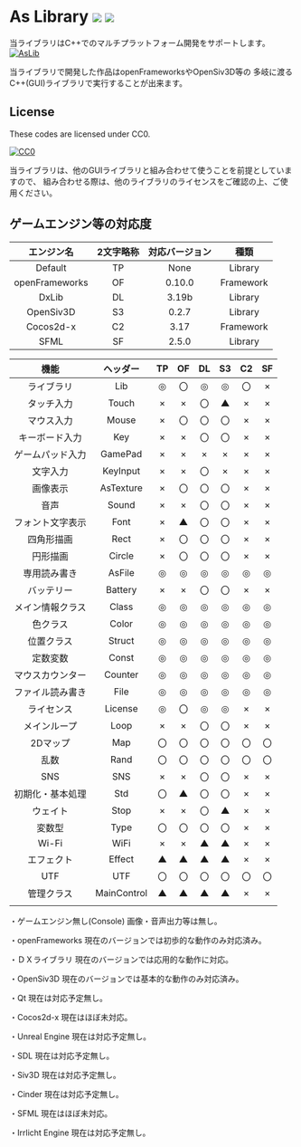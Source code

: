﻿# As Library <a href="http://creativecommons.org/publicdomain/zero/1.0/deed.ja"><img src="https://img.shields.io/badge/license-CC0-blue.svg"></a> <a href="https://github.com/Kasugaccho/AsLib"><img src="https://img.shields.io/badge/0.4.0.0%20%CE%B1-passing-brightgreen.svg"></a>
当ライブラリはC++でのマルチプラットフォーム開発をサポートします。
[![AsLib](https://raw.githubusercontent.com/Kasugaccho/AsLib/master/aslib/Picture/Title/aslib150.png "AsLib")](https://github.com/Kasugaccho/AsLib)

当ライブラリで開発した作品はopenFrameworksやOpenSiv3D等の
多岐に渡るC++(GUI)ライブラリで実行することが出来ます。

## License

These codes are licensed under CC0.

[![CC0](http://i.creativecommons.org/p/zero/1.0/88x31.png "CC0")](http://creativecommons.org/publicdomain/zero/1.0/deed.ja)

当ライブラリは、他のGUIライブラリと組み合わせて使うことを前提としていますので、
組み合わせる際は、他のライブラリのライセンスをご確認の上、ご使用ください。

## ゲームエンジン等の対応度

| エンジン名 | 2文字略称 | 対応バージョン | 種類 |
|:---:|:---:|:---:|:---:|
| Default | TP | None | Library |
| openFrameworks | OF | 0.10.0 | Framework |
| DxLib | DL | 3.19b | Library |
| OpenSiv3D | S3 | 0.2.7 | Library |
| Cocos2d-x | C2 | 3.17 | Framework |
| SFML | SF | 2.5.0 | Library |

| 機能 | ヘッダー | TP | OF | DL | S3 | C2 | SF |
|:---:|:---:|:---:|:---:|:---:|:---:|:---:|:---:|
| ライブラリ | Lib | ◎ | 〇 | ◎ | ◎ | 〇 | × |
| タッチ入力 | Touch | × | × | 〇 | ▲ | × | × |
| マウス入力 | Mouse | × | 〇 | 〇 | 〇 | × | × |
| キーボード入力 | Key | × | × | 〇 | 〇 | × | × |
| ゲームパッド入力 | GamePad | × | × | × | × | × | × |
| 文字入力 | KeyInput | × | × | 〇 | × | × | × |
| 画像表示 | AsTexture | × | 〇 | 〇 | 〇 | × | × |
| 音声 | Sound | × | × | 〇 | 〇 | × | × |
| フォント文字表示 | Font | × | ▲ | 〇 | 〇 | × | × |
| 四角形描画 | Rect | × | 〇 | 〇 | 〇 | × | × |
| 円形描画 | Circle | × | 〇 | 〇 | 〇 | × | × |
| 専用読み書き | AsFile | ◎ | ◎ | ◎ | ◎ | ◎ | ◎ |
| バッテリー | Battery | × | × | 〇 | 〇 | × | × |
| メイン情報クラス | Class | ◎ | ◎ | ◎ | ◎ | ◎ | ◎ |
| 色クラス | Color | ◎ | ◎ | ◎ | ◎ | ◎ | ◎ |
| 位置クラス | Struct | ◎ | ◎ | ◎ | ◎ | ◎ | ◎ |
| 定数変数 | Const | ◎ | ◎ | ◎ | ◎ | ◎ | ◎ |
| マウスカウンター | Counter | ◎ | ◎ | ◎ | ◎ | ◎ | ◎ |
| ファイル読み書き | File | ◎ | ◎ | ◎ | ◎ | ◎ | ◎ |
| ライセンス | License | ◎ | 〇 | ◎ | ◎ | × | × |
| メインループ | Loop | × | × | 〇 | 〇 | × | × |
| 2Dマップ | Map | 〇 | 〇 | 〇 | 〇 | 〇 | 〇 |
| 乱数 | Rand | 〇 | 〇 | 〇 | 〇 | 〇 | 〇 |
| SNS | SNS | × | × | 〇 | 〇 | × | × |
| 初期化・基本処理 | Std | 〇 | ▲ | 〇 | 〇 | × | × |
| ウェイト | Stop | × | × | 〇 | ▲ | × | × |
| 変数型 | Type | 〇 | 〇 | 〇 | 〇 | × | × |
| Wi-Fi | WiFi | × | × | ▲ | ▲ | × | × |
| エフェクト | Effect | ▲ | ▲ | ▲ | ▲ | × | × |
| UTF | UTF | 〇 | 〇 | 〇 | 〇 | 〇 | 〇 |
| 管理クラス | MainControl | ▲ | ▲ | ▲ | ▲ | × | × |
|  |  |  |  |  |  |  |  |
 

・ゲームエンジン無し(Console)
画像・音声出力等は無し。

・openFrameworks
現在のバージョンでは初歩的な動作のみ対応済み。

・ＤＸライブラリ
現在のバージョンでは応用的な動作に対応。

・OpenSiv3D
現在のバージョンでは基本的な動作のみ対応済み。

・Qt
現在は対応予定無し。

・Cocos2d-x
現在はほぼ未対応。

・Unreal Engine
現在は対応予定無し。

・SDL
現在は対応予定無し。

・Siv3D
現在は対応予定無し。

・Cinder
現在は対応予定無し。

・SFML
現在はほぼ未対応。

・Irrlicht Engine
現在は対応予定無し。

